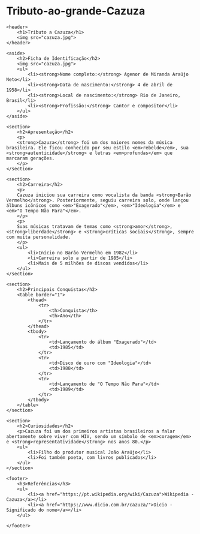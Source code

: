 # Tributo-ao-grande-Cazuza
<!DOCTYPE html>
<html lang='pt-br'>
<head>
    <title>Tributo a Cazuza</title>
</head>
<body>

    <header>
        <h1>Tributo a Cazuza</h1>
        <img src="cazuza.jpg">
    </header>

    <aside>
        <h2>Ficha de Identificação</h2>
        <img src="cazuza.jpg">
        <ul>
            <li><strong>Nome completo:</strong> Agenor de Miranda Araújo Neto</li>
            <li><strong>Data de nascimento:</strong> 4 de abril de 1958</li>
            <li><strong>Local de nascimento:</strong> Rio de Janeiro, Brasil</li>
            <li><strong>Profissão:</strong> Cantor e compositor</li>
        </ul>
    </aside>

    <section>
        <h2>Apresentação</h2>
        <p>
        <strong>Cazuza</strong> foi um dos maiores nomes da música brasileira. Ele ficou conhecido por seu estilo <em>rebelde</em>, sua <strong>autenticidade</strong> e letras <em>profundas</em> que marcaram gerações.
        </p>
    </section>

    <section>
        <h2>Carreira</h2>
        <p>
        Cazuza iniciou sua carreira como vocalista da banda <strong>Barão Vermelho</strong>. Posteriormente, seguiu carreira solo, onde lançou álbuns icônicos como <em>"Exagerado"</em>, <em>"Ideologia"</em> e <em>"O Tempo Não Para"</em>.
        </p>
        <p>
        Suas músicas tratavam de temas como <strong>amor</strong>, <strong>liberdade</strong> e <strong>críticas sociais</strong>, sempre com muita personalidade.
        </p>
        <ul>
            <li>Início no Barão Vermelho em 1982</li>
            <li>Carreira solo a partir de 1985</li>
            <li>Mais de 5 milhões de discos vendidos</li>
        </ul>
    </section>

    <section>
        <h2>Principais Conquistas</h2>
        <table border="1">
            <thead>
                <tr>
                    <th>Conquista</th>
                    <th>Ano</th>
                </tr>
            </thead>
            <tbody>
                <tr>
                    <td>Lançamento do álbum "Exagerado"</td>
                    <td>1985</td>
                </tr>
                <tr>
                    <td>Disco de ouro com "Ideologia"</td>
                    <td>1988</td>
                </tr>
                <tr>
                    <td>Lançamento de "O Tempo Não Para"</td>
                    <td>1989</td>
                </tr>
            </tbody>
        </table>
    </section>

    <section>
        <h2>Curiosidades</h2>
        <p>Cazuza foi um dos primeiros artistas brasileiros a falar abertamente sobre viver com HIV, sendo um símbolo de <em>coragem</em> e <strong>representatividade</strong> nos anos 80.</p>
        <ul>
            <li>Filho do produtor musical João Araújo</li>
            <li>Foi também poeta, com livros publicados</li>
        </ul>
    </section>

    <footer>
        <h3>Referências</h3>
        <ul>
            <li><a href="https://pt.wikipedia.org/wiki/Cazuza">Wikipedia - Cazuza</a></li>
            <li><a href="https://www.dicio.com.br/cazuza/">Dicio - Significado do nome</a></li>
        </ul>
    
    </footer>

</body>
</html>

